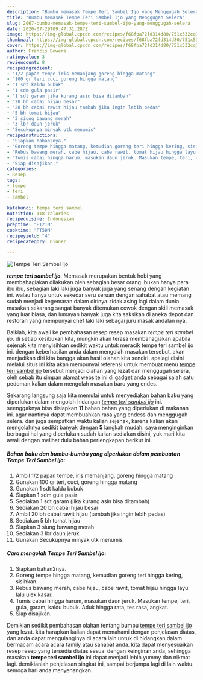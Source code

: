 ```yaml
---
description: "Bumbu memasak Tempe Teri Sambel Ijo yang Menggugah Selera"
title: "Bumbu memasak Tempe Teri Sambel Ijo yang Menggugah Selera"
slug: 2067-bumbu-memasak-tempe-teri-sambel-ijo-yang-menggugah-selera
date: 2020-07-29T09:47:31.287Z
image: https://img-global.cpcdn.com/recipes/f68fba72fd314d80/751x532cq70/tempe-teri-sambel-ijo-foto-resep-utama.jpg
thumbnail: https://img-global.cpcdn.com/recipes/f68fba72fd314d80/751x532cq70/tempe-teri-sambel-ijo-foto-resep-utama.jpg
cover: https://img-global.cpcdn.com/recipes/f68fba72fd314d80/751x532cq70/tempe-teri-sambel-ijo-foto-resep-utama.jpg
author: Francis Bowers
ratingvalue: 3
reviewcount: 8
recipeingredient:
- "1/2 papan tempe iris memanjang goreng hingga matang"
- "100 gr teri cuci goreng hingga matang"
- "1 sdt kaldu bubuk"
- "1 sdm gula pasir"
- "1 sdt garam jika kurang asin bisa ditambah"
- "20 bh cabai hijau besar"
- "20 bh cabai rawit hijau tambah jika ingin lebih pedas"
- "5 bh tomat hijau"
- "3 siung bawang merah"
- "3 lbr daun jeruk"
- "Secukupnya minyak utk menumis"
recipeinstructions:
- "Siapkan bahan2nya."
- "Goreng tempe hingga matang, kemudian goreng teri hingga kering, sisihkan."
- "Rebus bawang merah, cabe hijau, cabe rawit, tomat hijau hingga layu lalu ulek kasar."
- "Tumis cabai hingga harum, masukan daun jeruk. Masukan tempe, teri, gula, garam, kaldu bubuk. Aduk hingga rata, tes rasa, angkat."
- "Siap disajikan."
categories:
- Resep
tags:
- tempe
- teri
- sambel

katakunci: tempe teri sambel 
nutrition: 118 calories
recipecuisine: Indonesian
preptime: "PT21M"
cooktime: "PT50M"
recipeyield: "4"
recipecategory: Dinner

---
```



![Tempe Teri Sambel Ijo](https://img-global.cpcdn.com/recipes/f68fba72fd314d80/751x532cq70/tempe-teri-sambel-ijo-foto-resep-utama.jpg)

<b><i>tempe teri sambel ijo</i></b>, Memasak merupakan bentuk hobi yang membahagiakan dilakukan oleh sebagian besar orang. bukan hanya para ibu ibu, sebagian laki laki juga banyak juga yang senang dengan kegiatan ini. walau hanya untuk sekedar seru seruan dengan sahabat atau memang sudah menjadi kegemaran dalam dirinya. tidak asing lagi dalam dunia masakan sekarang sangat banyak ditemukan cowok dengan skill memasak yang luar biasa, dan lumayan banyak juga kita saksikan di aneka depot dan restoran yang mempunyai chef laki laki sebagai juru masak andalan nya.

Baiklah, kita awali ke pembahasan resep resep masakan <i>tempe teri sambel ijo</i>. di setiap kesibukan kita, mungkin akan terasa membahagiakan apabila sejenak kita menyisihkan sedikit waktu untuk meracik tempe teri sambel ijo ini. dengan keberhasilan anda dalam mengolah masakan tersebut, akan menjadikan diri kita bangga akan hasil olahan kita sendiri. apalagi disini melalui situs ini kita akan mempunyai referensi untuk membuat menu <u>tempe teri sambel ijo</u> tersebut menjadi olahan yang lezat dan menggugah selera, oleh sebab itu simpan alamat website ini di gadget anda sebagai salah satu pedoman kalian dalam mengolah masakan baru yang endes.




Sekarang langsung saja kita memulai untuk menyediakan bahan baku yang diperlukan dalam mengolah hidangan <u><i>tempe teri sambel ijo</i></u> ini. seenggaknya bisa disiapkan <b>11</b> bahan bahan yang diperlukan di makanan ini. agar nantinya dapat membuahkan rasa yang endess dan menggugah selera. dan juga sempatkan waktu kalian sejenak, karena kalian akan mengolahnya sedikit banyak dengan <b>5</b> langkah mudah. saya menginginkan berbagai hal yang diperlukan sudah kalian sediakan disini, yuk mari kita awali dengan melihat dulu bahan perlengkapan berikut ini.

<!--inarticleads1-->

##### Bahan baku dan bumbu-bumbu yang diperlukan dalam pembuatan Tempe Teri Sambel Ijo:

1. Ambil 1/2 papan tempe, iris memanjang, goreng hingga matang
1. Gunakan 100 gr teri, cuci, goreng hingga matang
1. Gunakan 1 sdt kaldu bubuk
1. Siapkan 1 sdm gula pasir
1. Sediakan 1 sdt garam (jika kurang asin bisa ditambah)
1. Sediakan 20 bh cabai hijau besar
1. Ambil 20 bh cabai rawit hijau (tambah jika ingin lebih pedas)
1. Sediakan 5 bh tomat hijau
1. Siapkan 3 siung bawang merah
1. Sediakan 3 lbr daun jeruk
1. Gunakan Secukupnya minyak utk menumis




<!--inarticleads2-->

##### Cara mengolah Tempe Teri Sambel Ijo:

1. Siapkan bahan2nya.
1. Goreng tempe hingga matang, kemudian goreng teri hingga kering, sisihkan.
1. Rebus bawang merah, cabe hijau, cabe rawit, tomat hijau hingga layu lalu ulek kasar.
1. Tumis cabai hingga harum, masukan daun jeruk. Masukan tempe, teri, gula, garam, kaldu bubuk. Aduk hingga rata, tes rasa, angkat.
1. Siap disajikan.




Demikian sedikit pembahasan olahan tentang bumbu <u>tempe teri sambel ijo</u> yang lezat. kita harapkan kalian dapat memahami dengan penjelasan diatas, dan anda dapat mengulanginya di acara lain untuk di hidangkan dalam bermacam acara acara family atau sahabat anda. kita dapat menyesuaikan resep resep yang tersedia diatas sesuai dengan keinginan anda, sehingga masakan <b>tempe teri sambel ijo</b> ini dapat menjadi lebih yummy dan nikmat lagi. demikianlah penjelasan singkat ini, sampai berjumpa lagi di lain waktu. semoga hari anda menyenangkan.
